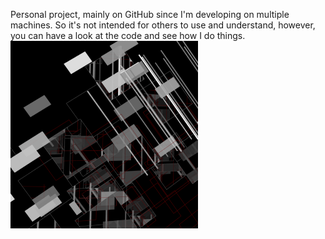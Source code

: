 Personal project, mainly on GitHub since I'm developing on multiple machines. 
So it's not intended for others to use and understand, however, you can have a look at the code and see how I do things. 
<br><img src="/images/preview.png" alt="x" width="300"/>

